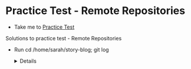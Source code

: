  # Practice Test - Remote Repositories
   - Take me to [Practice Test](https://kodekloud.com/courses/1085975/lectures/23241066)
   
 Solutions to practice test - Remote Repositories
 - Run cd /home/sarah/story-blog; git log
   
   <details>
   
   ```
   $ cd /home/sarah/story-blog
   $ git log --oneline
   ```
   
   </details>
   
